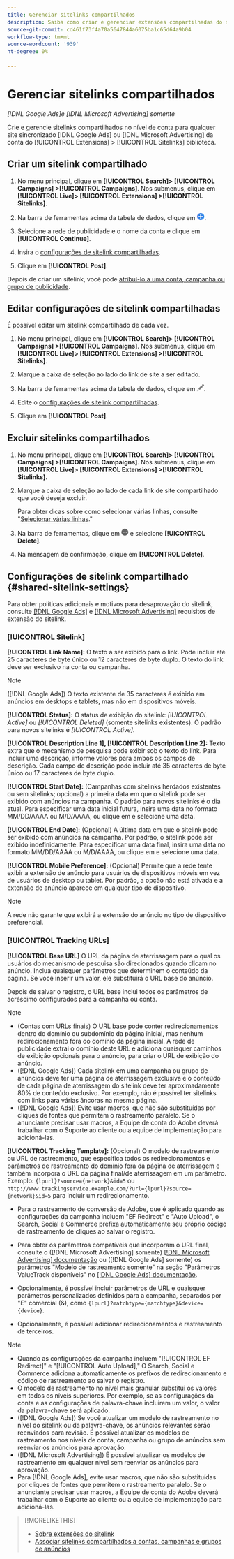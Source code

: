 ```yaml
---
title: Gerenciar sitelinks compartilhados
description: Saiba como criar e gerenciar extensões compartilhadas do sitelink.
source-git-commit: cd461f73f4a70a5647844a6075ba1c65d64a9b04
workflow-type: tm+mt
source-wordcount: '939'
ht-degree: 0%

---
```


# Gerenciar sitelinks compartilhados

*[!DNL Google Ads]e [!DNL Microsoft Advertising] somente*

Crie e gerencie sitelinks compartilhados no nível de conta para qualquer site sincronizado [!DNL Google Ads] ou [!DNL Microsoft Advertising] da conta do [!UICONTROL Extensions] > [!UICONTROL Sitelinks] biblioteca.

## Criar um sitelink compartilhado

1. No menu principal, clique em **[!UICONTROL Search]> [!UICONTROL Campaigns] >[!UICONTROL Campaigns]**. Nos submenus, clique em **[!UICONTROL Live]> [!UICONTROL Extensions] >[!UICONTROL Sitelinks]**.

1. Na barra de ferramentas acima da tabela de dados, clique em ![Criar](/help/search-social-commerce/assets/add.png "Criar").

1. Selecione a rede de publicidade e o nome da conta e clique em **[!UICONTROL Continue]**.

1. Insira o [configurações de sitelink compartilhadas](#shared-sitelink-settings).

1. Clique em **[!UICONTROL Post]**.

Depois de criar um sitelink, você pode [atribuí-lo a uma conta, campanha ou grupo de publicidade](sitelink-extension-associate.md).

## Editar configurações de sitelink compartilhadas

É possível editar um sitelink compartilhado de cada vez.

1. No menu principal, clique em **[!UICONTROL Search]> [!UICONTROL Campaigns] >[!UICONTROL Campaigns]**. Nos submenus, clique em **[!UICONTROL Live]> [!UICONTROL Extensions] >[!UICONTROL Sitelinks]**.

1. Marque a caixa de seleção ao lado do link de site a ser editado.

1. Na barra de ferramentas acima da tabela de dados, clique em ![Editar](/help/search-social-commerce/assets/edit.png "Editar").

1. Edite o [configurações de sitelink compartilhadas](#shared-sitelink-settings).

1. Clique em **[!UICONTROL Post]**.

## Excluir sitelinks compartilhados

1. No menu principal, clique em **[!UICONTROL Search]> [!UICONTROL Campaigns] >[!UICONTROL Campaigns]**. Nos submenus, clique em **[!UICONTROL Live]> [!UICONTROL Extensions] >[!UICONTROL Sitelinks]**.

1. Marque a caixa de seleção ao lado de cada link de site compartilhado que você deseja excluir.

   Para obter dicas sobre como selecionar várias linhas, consulte &quot;[Selecionar várias linhas](/help/search-social-commerce/common-tasks/navigation-editing-selection/multiple-rows-select.md).&quot;

1. Na barra de ferramentas, clique em ![Mais](/help/search-social-commerce/assets/more.png "Mais") e selecione **[!UICONTROL Delete]**.

1. Na mensagem de confirmação, clique em **[!UICONTROL Delete]**.

## Configurações de sitelink compartilhado {#shared-sitelink-settings}

Para obter políticas adicionais e motivos para desaprovação do sitelink, consulte [[!DNL Google Ads]](https://support.google.com/adspolicy/answer/1054210) e [[!DNL Microsoft Advertising]](https://about.ads.microsoft.com/en-us/resources/policies/ad-extensions-policies) requisitos de extensão do sitelink.

### [!UICONTROL Sitelink]

**[!UICONTROL Link Name]:** O texto a ser exibido para o link. Pode incluir até 25 caracteres de byte único ou 12 caracteres de byte duplo. O texto do link deve ser exclusivo na conta ou campanha.

>[!NOTE]
>
>([!DNL Google Ads]) O texto existente de 35 caracteres é exibido em anúncios em desktops e tablets, mas não em dispositivos móveis.

**[!UICONTROL Status]:** O status de exibição do sitelink:  *[!UICONTROL Active]* ou *[!UICONTROL Deleted]* (somente sitelinks existentes). O padrão para novos sitelinks é *[!UICONTROL Active]*.

**[!UICONTROL Description Line 1], [!UICONTROL Description Line 2]:** Texto extra que o mecanismo de pesquisa pode exibir sob o texto do link. Para incluir uma descrição, informe valores para ambos os campos de descrição. Cada campo de descrição pode incluir até 35 caracteres de byte único ou 17 caracteres de byte duplo.

**[!UICONTROL Start Date]:** (Campanhas com sitelinks herdados existentes ou sem sitelinks; opcional) a primeira data em que o sitelink pode ser exibido com anúncios na campanha. O padrão para novos sitelinks é o dia atual. Para especificar uma data inicial futura, insira uma data no formato MM/DD/AAAA ou M/D/AAAA, ou clique em e selecione uma data.

**[!UICONTROL End Date]:** (Opcional) A última data em que o sitelink pode ser exibido com anúncios na campanha. Por padrão, o sitelink pode ser exibido indefinidamente. Para especificar uma data final, insira uma data no formato MM/DD/AAAA ou M/D/AAAA, ou clique em e selecione uma data.

**[!UICONTROL Mobile Preference]:** (Opcional) Permite que a rede tente exibir a extensão de anúncio para usuários de dispositivos móveis em vez de usuários de desktop ou tablet. Por padrão, a opção não está ativada e a extensão de anúncio aparece em qualquer tipo de dispositivo.

>[!NOTE]
>
>A rede não garante que exibirá a extensão do anúncio no tipo de dispositivo preferencial.

### [!UICONTROL Tracking URLs]

**[!UICONTROL Base URL]** O URL da página de aterrissagem para o qual os usuários do mecanismo de pesquisa são direcionados quando clicam no anúncio. Inclua quaisquer parâmetros que determinem o conteúdo da página. Se você inserir um valor, ele substituirá o URL base do anúncio.

Depois de salvar o registro, o URL base inclui todos os parâmetros de acréscimo configurados para a campanha ou conta.

>[!NOTE]
>
>* (Contas com URLs finais) O URL base pode conter redirecionamentos dentro do domínio ou subdomínio da página inicial, mas nenhum redirecionamento fora do domínio da página inicial. A rede de publicidade extrai o domínio deste URL e adiciona quaisquer caminhos de exibição opcionais para o anúncio, para criar o URL de exibição do anúncio.
>* ([!DNL Google Ads]) Cada sitelink em uma campanha ou grupo de anúncios deve ter uma página de aterrissagem exclusiva e o conteúdo de cada página de aterrissagem do sitelink deve ter aproximadamente 80% de conteúdo exclusivo. Por exemplo, não é possível ter sitelinks com links para várias âncoras na mesma página.
>* ([!DNL Google Ads]) Evite usar macros, que não são substituídas por cliques de fontes que permitem o rastreamento paralelo. Se o anunciante precisar usar macros, a Equipe de conta do Adobe deverá trabalhar com o Suporte ao cliente ou a equipe de implementação para adicioná-las.


**[!UICONTROL Tracking Template]:** (Opcional) O modelo de rastreamento ou URL de rastreamento, que especifica todos os redirecionamentos e parâmetros de rastreamento do domínio fora da página de aterrissagem e também incorpora o URL da página final/de aterrissagem em um parâmetro. Exemplo: `{lpurl}?source={network}&id=5` ou `http://www.trackingservice.example.com/?url={lpurl}?source={network}&id=5` para incluir um redirecionamento.

* Para o rastreamento de conversão de Adobe, que é aplicado quando as configurações da campanha incluem &quot;EF Redirect&quot; e &quot;Auto Upload&quot;, o Search, Social e Commerce prefixa automaticamente seu próprio código de rastreamento de cliques ao salvar o registro.

* Para obter os parâmetros compatíveis que incorporam o URL final, consulte o ([!DNL Microsoft Advertising] somente) [[!DNL Microsoft Advertising] documentação](https://help.ads.microsoft.com/#apex/3/en/56799) ou ([!DNL Google Ads] somente) os parâmetros &quot;Modelo de rastreamento somente&quot; na seção &quot;Parâmetros ValueTrack disponíveis&quot; no [[!DNL Google Ads] documentação](https://support.google.com/google-ads/answer/6305348).

* Opcionalmente, é possível incluir parâmetros de URL e quaisquer parâmetros personalizados definidos para a campanha, separados por &quot;E&quot; comercial (&amp;), como `{lpurl}?matchtype={matchtype}&device={device}`.

* Opcionalmente, é possível adicionar redirecionamentos e rastreamento de terceiros.

>[!NOTE]
>
>* Quando as configurações da campanha incluem &quot;[!UICONTROL EF Redirect]&quot; e &quot;[!UICONTROL Auto Upload],&quot; O Search, Social e Commerce adiciona automaticamente os prefixos de redirecionamento e código de rastreamento ao salvar o registro.
>* O modelo de rastreamento no nível mais granular substitui os valores em todos os níveis superiores. Por exemplo, se as configurações da conta e as configurações de palavra-chave incluírem um valor, o valor da palavra-chave será aplicado.
>* ([!DNL Google Ads]) Se você atualizar um modelo de rastreamento no nível do sitelink ou da palavra-chave, os anúncios relevantes serão reenviados para revisão. É possível atualizar os modelos de rastreamento nos níveis de conta, campanha ou grupo de anúncios sem reenviar os anúncios para aprovação.
>* ([!DNL Microsoft Advertising]) É possível atualizar os modelos de rastreamento em qualquer nível sem reenviar os anúncios para aprovação.
>* Para [!DNL Google Ads], evite usar macros, que não são substituídas por cliques de fontes que permitem o rastreamento paralelo. Se o anunciante precisar usar macros, a Equipe de conta do Adobe deverá trabalhar com o Suporte ao cliente ou a equipe de implementação para adicioná-las.


>[!MORELIKETHIS]
>
>* [Sobre extensões do sitelink](sitelink-extension-about.md)
>* [Associar sitelinks compartilhados a contas, campanhas e grupos de anúncios](sitelink-extension-associate.md)

